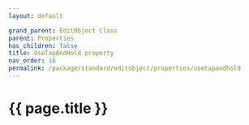 ```yaml
---
layout: default

grand_parent: EditObject Class
parent: Properties
has_children: false
title: UseTapAndHold property
nav_order: 16
permalink: /package/standard/editobject/properties/usetapandhold
---
```

# {{ page.title }}




